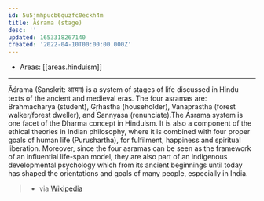```yaml
---
id: 5u5jmhpucb6quzfc0eckh4m
title: Āśrama (stage)
desc: ''
updated: 1653318267140
created: '2022-04-10T00:00:00.000Z'
---
```


- Areas: [[areas.hinduism]]

---

Āśrama (Sanskrit: आश्रम) is a system of stages of life discussed in Hindu texts of the ancient and medieval eras. The four asramas are: Brahmacharya (student), Gṛhastha (householder), Vanaprastha (forest walker/forest dweller), and Sannyasa (renunciate).The Asrama system is one facet of the Dharma concept in Hinduism. It is also a component of the ethical theories in Indian philosophy, where it is combined with four proper goals of human life (Purushartha), for fulfilment, happiness and spiritual liberation. Moreover, since the four asramas can be seen as the framework of an influential life-span model, they are also part of an indigenous developmental psychology which from its ancient beginnings until today has shaped the orientations and goals of many people, especially in India.

> - via [Wikipedia](<https://en.wikipedia.org/wiki/%C4%80%C5%9Brama%20(stage)>)
